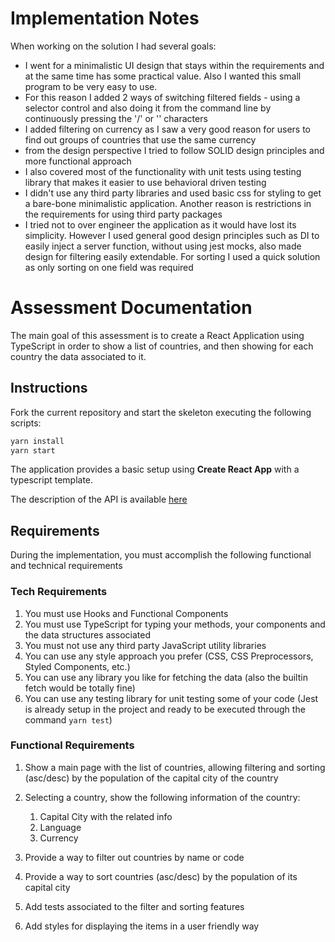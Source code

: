 # Implementation Notes
When working on the solution I had several goals:
- I went for a minimalistic UI design that stays within the requirements and at the same time has some practical value. Also I wanted this small program to be very easy to use.
- For this reason I added 2 ways of switching filtered fields - using a selector control and also doing it from the command line by continuously pressing the '/' or '\' characters
- I added filtering on currency as I saw a very good reason for users to find out groups of countries that use the same currency
- from the design perspective I tried to follow SOLID design principles and more functional approach
- I also covered most of the functionality with unit tests using testing library that makes it easier to use behavioral driven testing
- I didn't use any third party libraries and used basic css for styling to get a bare-bone minimalistic application. Another reason is restrictions in the requirements for using third party packages
- I tried not to over engineer the application as it would have lost its simplicity. However I used general good design principles such as DI to easily inject a server function, without using jest mocks, also made design for filtering easily extendable. For sorting I used a quick solution
as only sorting on one field was required


# Assessment Documentation

The main goal of this assessment is to create a React Application using TypeScript in order to show a list of countries, and then showing for each country the data associated to it.  

## Instructions

Fork the current repository and start the skeleton executing the following scripts:

```s
yarn install
yarn start 
```

The application provides a basic setup using **Create React App** with a typescript template. 

The description of the API is available [here](https://restcountries.eu/?ref=public-apis)

## Requirements

During the implementation, you must accomplish the following functional and technical requirements

### Tech Requirements

1. You must use Hooks and Functional Components
2. You must use TypeScript for typing your methods, your components and the data structures associated
3. You must not use any third party JavaScript utility libraries 
4. You can use any style approach you prefer (CSS, CSS Preprocessors, Styled Components, etc.) 
5. You can use any library you like for fetching the data (also the builtin fetch would be totally fine)
6. You can use any testing library for unit testing some of your code (Jest is already setup in the project and ready to be executed through the command `yarn test`)

### Functional Requirements

1. Show a main page with the list of countries, allowing filtering and sorting (asc/desc) by the population of the capital city of the country 
   
2. Selecting a country, show the following information of the country:
   1. Capital City with the related info
   2. Language
   3. Currency

3. Provide a way to filter out countries by name or code
   
4. Provide a way to sort countries (asc/desc) by the population of its capital city 
   
5.  Add tests associated to the filter and sorting features
   
6.  Add styles for displaying the items in a user friendly way
